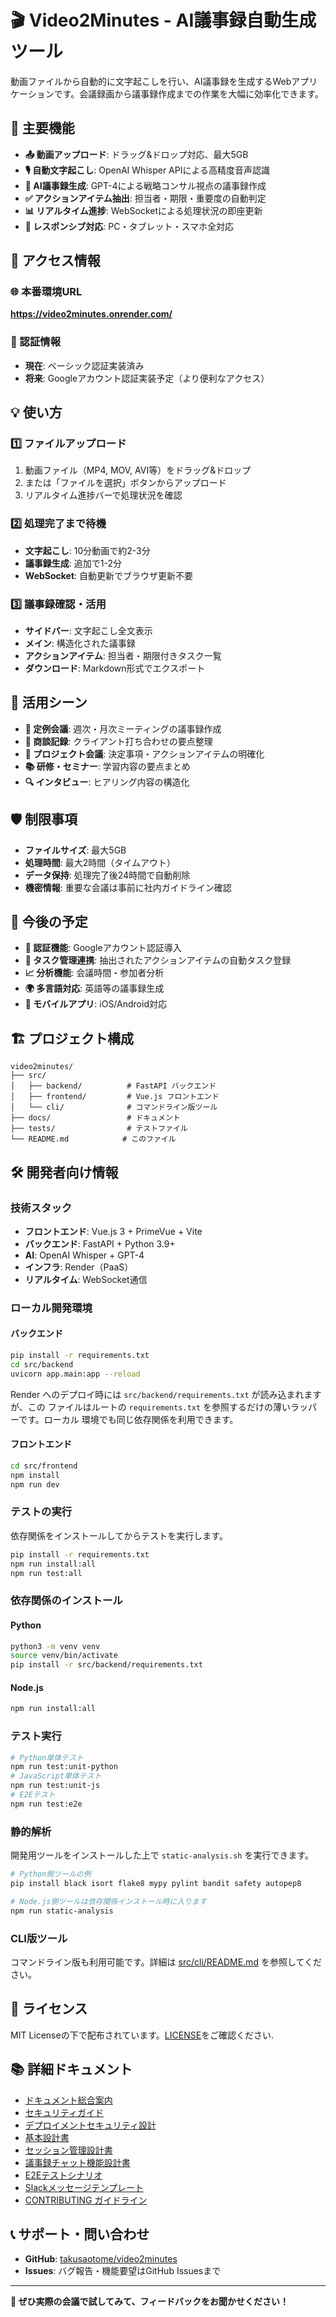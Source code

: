 # 🎬 Video2Minutes - AI議事録自動生成ツール

動画ファイルから自動的に文字起こしを行い、AI議事録を生成するWebアプリケーションです。会議録画から議事録作成までの作業を大幅に効率化できます。

## 🌟 主要機能

- **📤 動画アップロード**: ドラッグ&ドロップ対応、最大5GB
- **🎙️ 自動文字起こし**: OpenAI Whisper APIによる高精度音声認識
- **📝 AI議事録生成**: GPT-4による戦略コンサル視点の議事録作成
- **✅ アクションアイテム抽出**: 担当者・期限・重要度の自動判定
- **📊 リアルタイム進捗**: WebSocketによる処理状況の即座更新
- **📱 レスポンシブ対応**: PC・タブレット・スマホ全対応

## 🔗 アクセス情報

### 🌐 本番環境URL
**https://video2minutes.onrender.com/**

### 🔐 認証情報
- **現在**: ベーシック認証実装済み
- **将来**: Googleアカウント認証実装予定（より便利なアクセス）

## 💡 使い方

### 1️⃣ ファイルアップロード
1. 動画ファイル（MP4, MOV, AVI等）をドラッグ&ドロップ
2. または「ファイルを選択」ボタンからアップロード
3. リアルタイム進捗バーで処理状況を確認

### 2️⃣ 処理完了まで待機
- **文字起こし**: 10分動画で約2-3分
- **議事録生成**: 追加で1-2分
- **WebSocket**: 自動更新でブラウザ更新不要

### 3️⃣ 議事録確認・活用
- **サイドバー**: 文字起こし全文表示
- **メイン**: 構造化された議事録
- **アクションアイテム**: 担当者・期限付きタスク一覧
- **ダウンロード**: Markdown形式でエクスポート

## 🎯 活用シーン

- **📅 定例会議**: 週次・月次ミーティングの議事録作成
- **🤝 商談記録**: クライアント打ち合わせの要点整理
- **💼 プロジェクト会議**: 決定事項・アクションアイテムの明確化
- **📚 研修・セミナー**: 学習内容の要点まとめ
- **🔍 インタビュー**: ヒアリング内容の構造化

## 🛡️ 制限事項

- **ファイルサイズ**: 最大5GB
- **処理時間**: 最大2時間（タイムアウト）
- **データ保持**: 処理完了後24時間で自動削除
- **機密情報**: 重要な会議は事前に社内ガイドライン確認

## 🚀 今後の予定

- **🔐 認証機能**: Googleアカウント認証導入
- **🔗 タスク管理連携**: 抽出されたアクションアイテムの自動タスク登録
- **📈 分析機能**: 会議時間・参加者分析
- **🌍 多言語対応**: 英語等の議事録生成
- **📱 モバイルアプリ**: iOS/Android対応

## 🏗️ プロジェクト構成

```
video2minutes/
├── src/
│   ├── backend/          # FastAPI バックエンド
│   ├── frontend/         # Vue.js フロントエンド
│   └── cli/              # コマンドライン版ツール
├── docs/                 # ドキュメント
├── tests/                # テストファイル
└── README.md            # このファイル
```

## 🛠️ 開発者向け情報

### 技術スタック
- **フロントエンド**: Vue.js 3 + PrimeVue + Vite
- **バックエンド**: FastAPI + Python 3.9+
- **AI**: OpenAI Whisper + GPT-4
- **インフラ**: Render（PaaS）
- **リアルタイム**: WebSocket通信

### ローカル開発環境

#### バックエンド
```bash
pip install -r requirements.txt
cd src/backend
uvicorn app.main:app --reload
```
Render へのデプロイ時には `src/backend/requirements.txt` が読み込まれますが、この
ファイルはルートの `requirements.txt` を参照するだけの薄いラッパーです。ローカル
環境でも同じ依存関係を利用できます。

#### フロントエンド
```bash
cd src/frontend
npm install
npm run dev
```

### テストの実行
依存関係をインストールしてからテストを実行します。
```bash
pip install -r requirements.txt
npm run install:all
npm run test:all
```

### 依存関係のインストール

#### Python
```bash
python3 -m venv venv
source venv/bin/activate
pip install -r src/backend/requirements.txt
```

#### Node.js
```bash
npm run install:all
```

### テスト実行
```bash
# Python単体テスト
npm run test:unit-python
# JavaScript単体テスト
npm run test:unit-js
# E2Eテスト
npm run test:e2e
```

### 静的解析
開発用ツールをインストールした上で `static-analysis.sh` を実行できます。

```bash
# Python側ツールの例
pip install black isort flake8 mypy pylint bandit safety autopep8

# Node.js側ツールは依存関係インストール時に入ります
npm run static-analysis
```

### CLI版ツール
コマンドライン版も利用可能です。詳細は [src/cli/README.md](src/cli/README.md) を参照してください。

## 📄 ライセンス

MIT Licenseの下で配布されています。[LICENSE](LICENSE)をご確認ください.

## 📚 詳細ドキュメント
- [ドキュメント総合案内](docs/README.md)
- [セキュリティガイド](docs/SECURITY.md)
- [デプロイメントセキュリティ設計](docs/DEPLOYMENT_SECURITY.md)
- [基本設計書](docs/DESIGN.md)
- [セッション管理設計書](docs/SESSION_MANAGEMENT_DESIGN.md)
- [議事録チャット機能設計書](docs/CHAT_FEATURE_DESIGN.md)
- [E2Eテストシナリオ](docs/E2E_TEST_SCENARIOS.md)
- [Slackメッセージテンプレート](docs/slack-message-template.md)
- [CONTRIBUTING ガイドライン](CONTRIBUTING.md)

## 📞 サポート・問い合わせ

- **GitHub**: [takusaotome/video2minutes](https://github.com/takusaotome/video2minutes)
- **Issues**: バグ報告・機能要望はGitHub Issuesまで

---

**💬 ぜひ実際の会議で試してみて、フィードバックをお聞かせください！** 
